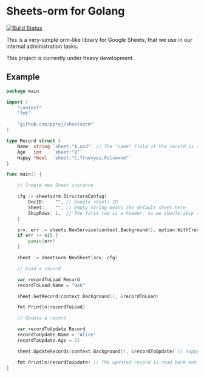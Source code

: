 # Sheets-orm for Golang

[![Build Status](https://drone.k8s.marcsello.com/api/badges/pproj/sheetsorm/status.svg)](https://drone.k8s.marcsello.com/pproj/sheetsorm)

This is a very-simple orm-like library for Google Sheets, that we use in our internal administration tasks.

This project is currently under heavy development.

## Example

```go
package main

import (
	"context"
	"fmt"

	"github.com/pproj/sheetsorm"
)

type Record struct {
	Name  string `sheet:"A,uid"` // The "name" field of the record is considered the UID here, record lookups will be based on this column.
	Age   int    `sheet:"B"`
	Happy *bool  `sheet:"C,True=yes,False=no"`
}

func main() {

	// Create new Sheet instance

	cfg := sheetsorm.StructureConfig{
		DocID:    "", // Google sheets ID
		Sheet:    "", // Empty string means the default sheet here
		SkipRows: 1,  // The first row is a header, so we should skip it
	}

	srv, err := sheets.NewService(context.Background(), option.WithCredentialsFile("path/To/Credentials"))
	if err != nil {
		panic(err)
	}

	sheet := sheetsorm.NewSheet(srv, cfg)

	// Load a record

	var recordToLoad Record
	recordToLoad.Name = "Bob"

	sheet.GetRecord(context.Background(), &recordToLoad)

	fmt.Println(recordToLoad)

	// Update a record

	var recordToUpdate Record
	recordToUpdate.Name = "Alice"
	recordToUpdate.Age = 22

	sheet.UpdateRecords(context.Background(), &recordToUpdate) // Happy is not updated, because it was nil

	fmt.Println(recordToUpdate) // The updated record is read back entirely... so the Happy field will be filled here
}
```